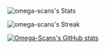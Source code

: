 

![omega-scans's Stats](https://github-readme-stats.vercel.app/api?username=omega-scans&theme=chartreuse-dark&show_icons=true&hide_border=false&count_private=true)

![omega-scans's Streak](https://github-readme-streak-stats.herokuapp.com/?user=omega-scans&theme=chartreuse-dark&hide_border=false)

[![Omega-Scans's GitHub stats](https://github-readme-stats.vercel.app/api?username=omega-scans)](https://github.com/anuraghazra/github-readme-stats)
